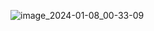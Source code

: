 ![image_2024-01-08_00-33-09](https://github.com/Kristinarell/react_avia/assets/71667563/e1e5419a-db58-4e52-9a4d-7d23629471ed)

